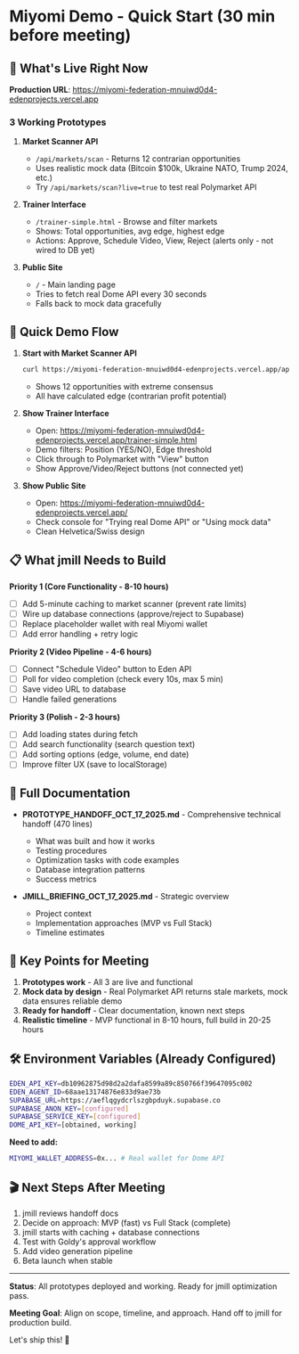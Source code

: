 # Miyomi Demo - Quick Start (30 min before meeting)

## 🎯 What's Live Right Now

**Production URL**: https://miyomi-federation-mnuiwd0d4-edenprojects.vercel.app

### 3 Working Prototypes

1. **Market Scanner API**
   - `/api/markets/scan` - Returns 12 contrarian opportunities
   - Uses realistic mock data (Bitcoin $100k, Ukraine NATO, Trump 2024, etc.)
   - Try `/api/markets/scan?live=true` to test real Polymarket API

2. **Trainer Interface**
   - `/trainer-simple.html` - Browse and filter markets
   - Shows: Total opportunities, avg edge, highest edge
   - Actions: Approve, Schedule Video, View, Reject (alerts only - not wired to DB yet)

3. **Public Site**
   - `/` - Main landing page
   - Tries to fetch real Dome API every 30 seconds
   - Falls back to mock data gracefully

## 🚀 Quick Demo Flow

1. **Start with Market Scanner API**
   ```bash
   curl https://miyomi-federation-mnuiwd0d4-edenprojects.vercel.app/api/markets/scan
   ```
   - Shows 12 opportunities with extreme consensus
   - All have calculated edge (contrarian profit potential)

2. **Show Trainer Interface**
   - Open: https://miyomi-federation-mnuiwd0d4-edenprojects.vercel.app/trainer-simple.html
   - Demo filters: Position (YES/NO), Edge threshold
   - Click through to Polymarket with "View" button
   - Show Approve/Video/Reject buttons (not connected yet)

3. **Show Public Site**
   - Open: https://miyomi-federation-mnuiwd0d4-edenprojects.vercel.app/
   - Check console for "Trying real Dome API" or "Using mock data"
   - Clean Helvetica/Swiss design

## 📋 What jmill Needs to Build

**Priority 1 (Core Functionality - 8-10 hours)**
- [ ] Add 5-minute caching to market scanner (prevent rate limits)
- [ ] Wire up database connections (approve/reject to Supabase)
- [ ] Replace placeholder wallet with real Miyomi wallet
- [ ] Add error handling + retry logic

**Priority 2 (Video Pipeline - 4-6 hours)**
- [ ] Connect "Schedule Video" button to Eden API
- [ ] Poll for video completion (check every 10s, max 5 min)
- [ ] Save video URL to database
- [ ] Handle failed generations

**Priority 3 (Polish - 2-3 hours)**
- [ ] Add loading states during fetch
- [ ] Add search functionality (search question text)
- [ ] Add sorting options (edge, volume, end date)
- [ ] Improve filter UX (save to localStorage)

## 📄 Full Documentation

- **PROTOTYPE_HANDOFF_OCT_17_2025.md** - Comprehensive technical handoff (470 lines)
  - What was built and how it works
  - Testing procedures
  - Optimization tasks with code examples
  - Database integration patterns
  - Success metrics

- **JMILL_BRIEFING_OCT_17_2025.md** - Strategic overview
  - Project context
  - Implementation approaches (MVP vs Full Stack)
  - Timeline estimates

## 🔑 Key Points for Meeting

1. **Prototypes work** - All 3 are live and functional
2. **Mock data by design** - Real Polymarket API returns stale markets, mock data ensures reliable demo
3. **Ready for handoff** - Clear documentation, known next steps
4. **Realistic timeline** - MVP functional in 8-10 hours, full build in 20-25 hours

## 🛠️ Environment Variables (Already Configured)

```bash
EDEN_API_KEY=db10962875d98d2a2dafa8599a89c850766f39647095c002
EDEN_AGENT_ID=68aae13174876e833d9ae73b
SUPABASE_URL=https://aeflqgydcrlszgbpduyk.supabase.co
SUPABASE_ANON_KEY=[configured]
SUPABASE_SERVICE_KEY=[configured]
DOME_API_KEY=[obtained, working]
```

**Need to add:**
```bash
MIYOMI_WALLET_ADDRESS=0x... # Real wallet for Dome API
```

## 🎬 Next Steps After Meeting

1. jmill reviews handoff docs
2. Decide on approach: MVP (fast) vs Full Stack (complete)
3. jmill starts with caching + database connections
4. Test with Goldy's approval workflow
5. Add video generation pipeline
6. Beta launch when stable

---

**Status**: All prototypes deployed and working. Ready for jmill optimization pass.

**Meeting Goal**: Align on scope, timeline, and approach. Hand off to jmill for production build.

Let's ship this! 🚀
